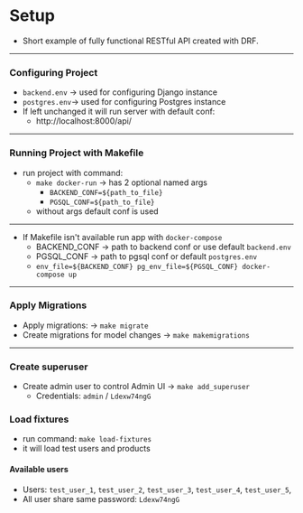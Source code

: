 # Setup
- Short example of fully functional RESTful API created with DRF.
---
### Configuring Project
- `backend.env` -> used for configuring Django instance
- `postgres.env`-> used for configuring Postgres instance
- If left unchanged it will run server with default conf:
  * http://localhost:8000/api/
----
### Running Project with Makefile
- run project with command:
  * `make docker-run` -> has 2 optional named args
    - `BACKEND_CONF=${path_to_file}`
    - `PGSQL_CONF=${path_to_file}`
  * without args default conf is used
---
- If Makefile isn't available run app with `docker-compose`
  * BACKEND_CONF -> path to backend conf or use default `backend.env`
  * PGSQL_CONF -> path to pgsql conf or default `postgres.env`
  * `env_file=${BACKEND_CONF} pg_env_file=${PGSQL_CONF} docker-compose up`
---

### Apply Migrations
- Apply migrations: -> `make migrate`
- Create migrations for model changes -> `make makemigrations`
---

### Create superuser
- Create admin user to control Admin UI -> `make add_superuser`
  * Credentials: `admin` / `Ldexw74ngG`

### Load fixtures
- run command: `make load-fixtures`
- it will load test users and products

#### Available users
- Users: `test_user_1`, `test_user_2`, `test_user_3`, `test_user_4`, `test_user_5`,
- All user share same password: `Ldexw74ngG`
